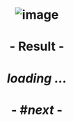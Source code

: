 # <p align="center"> ![image](https://github.com/ChrstphrChevalier/42Cursus/assets/146819291/e256cb30-c2e7-4756-9916-77191d135b70) </p>

# <p align="center">     </p>

# <p align="center"> - Result - </p>

# <p align="center"> *loading ...* </p>

# <p align="center"> - #*next* - </p>
